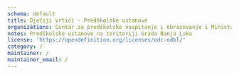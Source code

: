 ```yaml
---
schema: default
title: Dječiji vrtići - Predškolske ustanove
organizations: Centar za predškolsko vaspitanje i obrazovanje i Ministarstvo prosvjete i kulture RS
notes: Predškolske ustanove na teritoriji Grada Banja Luka
license: 'https://opendefinition.org/licenses/odc-odbl/'
category: /
maintainer: /
maintainer_email: /
---
```

